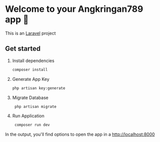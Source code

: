 # Welcome to your Angkringan789 app 👋

This is an [Laravel](https://laravel.com) project

## Get started

1. Install dependencies

   ```bash
   composer install
   ```
2. Generate App Key
    
    ```bash
    php artisan key:generate
    ```

3. Migrate Database

   ```bash
    php artisan migrate
   ```
   
4. Run Application
   ```bash
    composer run dev
   ```

In the output, you'll find options to open the app in a [http://localhost:8000]("http://localhost:8000") 
